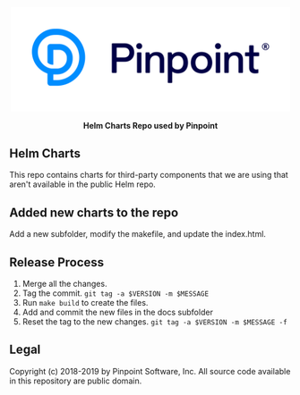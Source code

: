 <div align="center">
	<img width="500" src=".github/logo.svg" alt="pinpt-logo">
</div>

<p align="center" color="#6a737d">
	<strong>Helm Charts Repo used by Pinpoint</strong>
</p>

## Helm Charts

This repo contains charts for third-party components that we are using that aren't available in the public Helm repo.

## Added new charts to the repo

Add a new subfolder, modify the makefile, and update the index.html.

## Release Process

1. Merge all the changes.
2. Tag the commit. `git tag -a $VERSION -m $MESSAGE`
3. Run `make build` to create the files.
4. Add and commit the new files in the docs subfolder
5. Reset the tag to the new changes. `git tag -a $VERSION -m $MESSAGE -f`


## Legal

Copyright (c) 2018-2019 by Pinpoint Software, Inc. All source code available in this repository are public domain.
